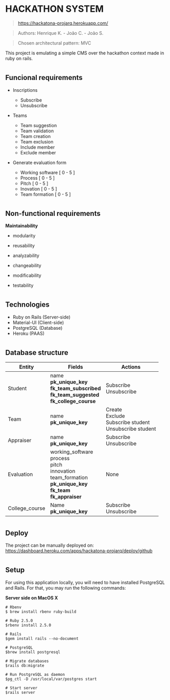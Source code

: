 # HACKATHON SYSTEM

>https://hackatona-projarq.herokuapp.com/

>Authors: Henrique K. - João C. - João S.

>Chosen architectural pattern: MVC

This project is emulating a simple CMS over the hackathon context made in ruby on rails.

#

## Funcional requirements

* Inscriptions
  * Subscribe
  * Unsubscribe

* Teams
  * Team suggestion
  * Team validation
  * Team creation
  * Team exclusion
  * Include member
  * Exclude member

* Generate evaluation form
  * Working software [ 0 - 5 ]
  * Process [ 0 - 5 ]
  * Pitch [ 0 - 5 ]
  * Inovation [ 0 - 5 ]
  * Team formation [ 0 - 5 ]

#

## Non-functional requirements

**Maintainability**

- modularity
  
- reusability
  
- analyzability
  
- changeability
  
- modificability
  
- testability

#

## Technologies

* Ruby on Rails (Server-side)
* Material-UI (Client-side)
* PostgreSQL (Database)
* Heroku (PAAS)

#

## Database structure

| Entity | Fields | Actions |
| ---------- | ---------- | ---------- |
| Student | name <br> **pk_unique_key** <br> **fk_team_subscribed** <br> **fk_team_suggested** <br> **fk_college_course** | Subscribe <br> Unsubscribe |
| Team | name <br> **pk_unique_key** | Create <br> Exclude <br> Subscribe student <br> Unsubscribe student | 
| Appraiser | name <br> **pk_unique_key** | Subscribe <br> Unsubscribe |
| Evaluation | working_software <br> process <br> pitch <br> innovation <br> team_formation <br> **pk_unique_key** <br> **fk_team** <br> **fk_appraiser** | None |
| College_course | Name <br> **pk_unique_key** | Subscribe <br> Unsubscribe |

#

## Deploy

The project can be manually deployed on: 
https://dashboard.heroku.com/apps/hackatona-projarq/deploy/github

#

## Setup

For using this application locally, you will need to have installed PostgreSQL and Rails. For that, you may run the following commands:

**Server side on MacOS X**

```
# Rbenv
$ brew install rbenv ruby-build

# Ruby 2.5.0
$rbenv install 2.5.0

# Rails
$gem install rails --no-document

# PostgreSQL
$brew install postgresql

# Migrate databases
$rails db:migrate

# Run PostgreSQL as daemon
$pg_ctl -D /usr/local/var/postgres start

# Start server
$rails server
```

